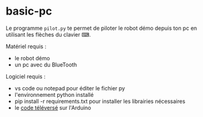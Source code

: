 # basic-pc

Le programme `pilot.py` te permet de piloter le robot démo depuis ton pc en utilisant les flèches du clavier ⌨.

Matériel requis :
- le robot démo
- un pc avec du BlueTooth

Logiciel requis :
- vs code ou notepad pour éditer le fichier py
- l'environnement python installé
- pip install -r requirements.txt   pour installer les librairies nécessaires
- le [code téléversé](https://github.com/CLT-38/basic-arduino) sur l'Arduino
